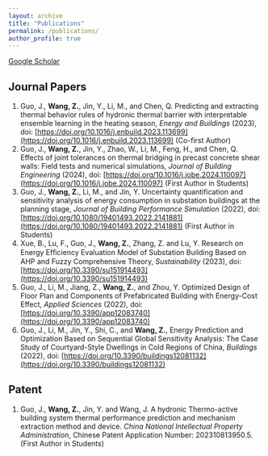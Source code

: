 ```yaml
---
layout: archive
title: "Publications"
permalink: /publications/
author_profile: true
---
```


<!-- {% if author.googlescholar %}
  You can also find my articles on <u><a href="{{author.googlescholar}}">my Google Scholar profile</a>.</u>
{% endif %}

{% include base_path %}

{% for post in site.publications reversed %}
  {% include archive-single.html %}
{% endfor %} -->

[Google Scholar](https://scholar.google.com/citations?user=LeJdiZ8AAAAJ&hl=zh-CN)

## Journal Papers
1.	Guo, J., **Wang, Z.**, Jin, Y., Li, M., and Chen, Q. Predicting and extracting thermal behavior rules of hydronic thermal barrier with interpretable ensemble learning in the heating season, *Energy and Buildings* (2023), doi: [https://doi.org/10.1016/j.enbuild.2023.113699](https://doi.org/10.1016/j.enbuild.2023.113699) (Co-first Author)
2.	Guo, J., **Wang, Z.**, Jin, Y., Zhao, W., Li, M., Feng, H., and Chen, Q. Effects of joint tolerances on thermal bridging in precast concrete shear walls: Field tests and numerical simulations, *Journal of Building Engineering* (2024), doi: [https://doi.org/10.1016/j.jobe.2024.110097](https://doi.org/10.1016/j.jobe.2024.110097) (First Author in Students)
3.	Guo, J., **Wang, Z.**, Li, M., and Jin, Y. Uncertainty quantification and sensitivity analysis of energy consumption in substation buildings at the planning stage, *Journal of Building Performance Simulation* (2022), doi: [https://doi.org/10.1080/19401493.2022.2141881](https://doi.org/10.1080/19401493.2022.2141881) (First Author in Students)
4.	Xue, B., Lu, F., Guo, J., **Wang, Z.**, Zhang, Z. and Lu, Y. Research on Energy Efﬁciency Evaluation Model of Substation Building Based on AHP and Fuzzy Comprehensive Theory, *Sustainability* (2023), doi: [https://doi.org/10.3390/su151914493](https://doi.org/10.3390/su151914493)
5.	Guo, J., Li, M., Jiang, Z., **Wang, Z.**, and Zhou, Y. Optimized Design of Floor Plan and Components of Prefabricated Building with Energy-Cost Effect, *Applied Sciences* (2022), doi: [https://doi.org/10.3390/app12083740](https://doi.org/10.3390/app12083740)
6.	Guo, J., Li, M., Jin, Y., Shi, C., and **Wang, Z.**, Energy Prediction and Optimization Based on Sequential Global Sensitivity Analysis: The Case Study of Courtyard-Style Dwellings in Cold Regions of China, *Buildings* (2022), doi: [https://doi.org/10.3390/buildings12081132](https://doi.org/10.3390/buildings12081132)

## Patent
1.	Guo, J., **Wang, Z.**, Jin, Y. and Wang, J. A hydronic Thermo-active building system thermal performance prediction and mechanism extraction method and device. *China National Intellectual Property Administration*, Chinese Patent Application Number: 202310813950.5. (First Author in Students)
